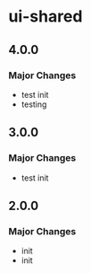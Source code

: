 # ui-shared

## 4.0.0

### Major Changes

- test init
- testing

## 3.0.0

### Major Changes

- test init

## 2.0.0

### Major Changes

- init
- init
